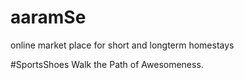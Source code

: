 # aaramSe
online market place for short and longterm homestays 

#SportsShoes
Walk the Path of Awesomeness.
